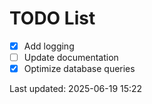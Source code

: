 # TODO List

- [x] Add logging
- [ ] Update documentation
- [x] Optimize database queries

Last updated: 2025-06-19 15:22

